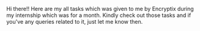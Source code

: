 Hi there!! Here are my all tasks which was given to me by Encryptix during my internship which was for a month. Kindly check out those tasks and if you've any queries related to it, just let me know then.
